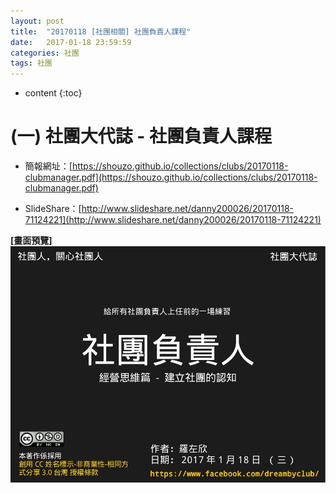 ```yaml
---
layout: post
title:  "20170118 [社團相關] 社團負責人課程"
date:   2017-01-18 23:59:59
categories: 社團
tags: 社團
---
```



* content
{:toc}


# (一) 社團大代誌 - 社團負責人課程
* 簡報網址：[https://shouzo.github.io/collections/clubs/20170118-clubmanager.pdf](https://shouzo.github.io/collections/clubs/20170118-clubmanager.pdf)

* SlideShare：[http://www.slideshare.net/danny200026/20170118-71124221](http://www.slideshare.net/danny200026/20170118-71124221)

**[畫面預覽]**
![](/assets/20170118/clubmanger.jpg)



